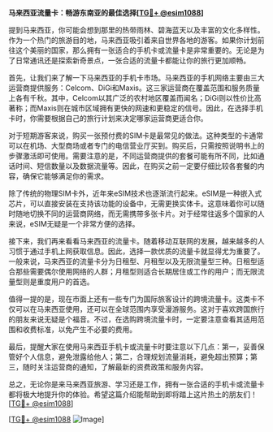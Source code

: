 **马来西亚流量卡：畅游东南亚的最佳选择[[TG💪+ @esim1088](https://t.me/s/esim1088)]**

提到马来西亚，你可能会想到那里的热带雨林、碧海蓝天以及丰富的文化多样性。作为一个热门的旅游目的地，马来西亚吸引着来自世界各地的游客。如果你计划前往这个美丽的国家，那么拥有一张适合的手机卡或流量卡是非常重要的。无论是为了日常通讯还是探索新奇景点，一张合适的流量卡都能让你的旅行更加顺畅。

首先，让我们来了解一下马来西亚的手机卡市场。马来西亚的手机网络主要由三大运营商提供服务：Celcom、DiGi和Maxis。这三家运营商在覆盖范围和服务质量上各有千秋。其中，Celcom以其广泛的农村地区覆盖而闻名；DiGi则以性价比高著称；而Maxis则在城市区域拥有更快的网速和更稳定的信号。因此，在选择手机卡时，你需要根据自己的旅行计划来决定哪家运营商更适合你。

对于短期游客来说，购买一张预付费的SIM卡是最常见的做法。这种类型的卡通常可以在机场、大型商场或者专门的电信营业厅买到。购买后，只需按照说明书上的步骤激活即可使用。需要注意的是，不同运营商提供的套餐可能有所不同，比如通话时间、短信数量以及数据流量等。因此，在购买之前一定要仔细比较各套餐的内容，确保它能够满足你的需求。

除了传统的物理SIM卡外，近年来eSIM技术也逐渐流行起来。eSIM是一种嵌入式芯片，可以直接安装在支持该功能的设备中，无需更换实体卡。这意味着你可以随时随地切换不同的运营商网络，而无需携带多张卡片。对于经常往返多个国家的人来说，eSIM无疑是一个非常方便的选择。

接下来，我们再来看看马来西亚的流量卡。随着移动互联网的发展，越来越多的人习惯于通过手机上网获取信息。因此，选择一款优质的流量卡就显得尤为重要了。一般来说，马来西亚的流量卡分为日租型、月租型以及无限流量型三种。日租型适合那些需要偶尔使用网络的人群；月租型则适合长期居住或工作的用户；而无限流量型则是重度用户的首选。

值得一提的是，现在市面上还有一些专门为国际旅客设计的跨境流量卡。这类卡不仅可以在马来西亚使用，还可以在全球范围内享受漫游服务。这对于喜欢跨国旅行的朋友来说无疑是个福音。不过，在选购跨境流量卡时，一定要注意查看其适用范围和收费标准，以免产生不必要的费用。

最后，提醒大家在使用马来西亚手机卡或流量卡时要注意以下几点：第一，妥善保管好个人信息，避免泄露给他人；第二，合理规划流量消耗，避免超出预算；第三，随时关注运营商的通知，了解最新的资费政策和服务内容。

总之，无论你是来马来西亚旅游、学习还是工作，拥有一张合适的手机卡或流量卡都将极大地提升你的体验。希望这篇介绍能帮助到即将踏上这片热土的朋友们！[[TG💪+ @esim1088](https://t.me/s/esim1088)] 

[[TG💪+ @esim1088](https://t.me/s/esim1088) ![Image](https://i.postimg.cc/4NQfJmqS/Snipaste-2025-05-13-00-14-12.png)]